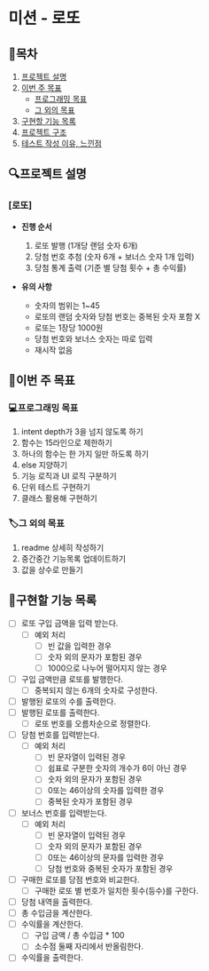 # 미션 - 로또

## 📝목차

1. [프로젝트 설명](#🔍프로젝트-설명)
2. [이번 주 목표](#🎯이번-주-목표)
   - [프로그래밍 목표](#💻프로그래밍-목표)
   - [그 외의 목표](#🏷️그-외의-목표)
3. [구현할 기능 목록](#📑구현할-기능-목록)
4. [프로젝트 구조](#)
5. [테스트 작성 이유, 느낀점](#)

## 🔍프로젝트 설명

### [로또]

- **진행 순서**

  1. 로또 발행 (1개당 랜덤 숫자 6개)
  2. 당첨 번호 추첨 (숫자 6개 + 보너스 숫자 1개 입력)
  3. 당첨 통계 출력 (기준 별 당첨 횟수 + 총 수익률)

- **유의 사항**
  - 숫자의 범위는 1~45
  - 로또의 랜덤 숫자와 당첨 번호는 중복된 숫자 포함 X
  - 로또는 1장당 1000원
  - 당첨 번호와 보너스 숫자는 따로 입력
  - 재시작 없음

## 🎯이번 주 목표

### 💻프로그래밍 목표

1. intent depth가 3을 넘지 않도록 하기
2. 함수는 15라인으로 제한하기
3. 하나의 함수는 한 가지 일만 하도록 하기
4. else 지양하기
5. 기능 로직과 UI 로직 구분하기
6. 단위 테스트 구현하기
7. 클래스 활용해 구현하기

### 🏷️그 외의 목표

1. readme 상세히 작성하기
2. 중간중간 기능목록 업데이트하기
3. 값을 상수로 만들기

## 📑구현할 기능 목록

- [ ] 로또 구입 금액을 입력 받는다.
  - [ ] 예외 처리
    - [ ] 빈 값을 입력한 경우
    - [ ] 숫자 외의 문자가 포함된 경우
    - [ ] 1000으로 나누어 떨어지지 않는 경우
- [ ] 구입 금액만큼 로또를 발행한다.
  - [ ] 중복되지 않는 6개의 숫자로 구성한다.
- [ ] 발행된 로또의 수를 출력한다.
- [ ] 발행된 로또를 출력한다.
  - [ ] 로또 번호를 오름차순으로 정렬한다.
- [ ] 당첨 번호를 입력받는다.
  - [ ] 예외 처리
    - [ ] 빈 문자열이 입력된 경우
    - [ ] 쉽표로 구분한 숫자의 개수가 6이 아닌 경우
    - [ ] 숫자 외의 문자가 포함된 경우
    - [ ] 0또는 46이상의 숫자를 입력한 경우
    - [ ] 중복된 숫자가 포함된 경우
- [ ] 보너스 번호를 입력받는다.
  - [ ] 예외 처리
    - [ ] 빈 문자열이 입력된 경우
    - [ ] 숫자 외의 문자가 포함된 경우
    - [ ] 0또는 46이상의 문자를 입력한 경우
    - [ ] 당첨 번호와 중복된 숫자가 포함된 경우
- [ ] 구매한 로또를 당점 번호와 비교한다.
  - [ ] 구매한 로또 별 번호가 일치한 횟수(등수)를 구한다.
- [ ] 당첨 내역을 출력한다.
- [ ] 총 수입금을 계산한다.
- [ ] 수익률을 계산한다.
  - [ ] 구입 금액 / 총 수입금 \* 100
  - [ ] 소수점 둘째 자리에서 반올림한다.
- [ ] 수익률을 출력한다.
